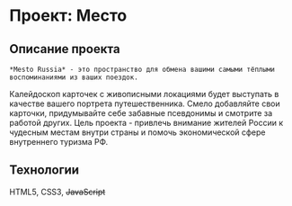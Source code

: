 # Проект: Место

## Описание проекта

	*Mesto Russia* - это пространство для обмена вашими самыми тёплыми воспоминаниями из ваших поездок.
Калейдоскоп карточек с живописными локациями будет выступать в качестве вашего портрета путешественника.
Смело добавляйте свои карточки, придумывайте себе забавные псевдонимы и смотрите за работой других. Цель
проекта - привлечь внимание жителей России к чудесным местам внутри страны и помочь экономической сфере
внутреннего туризма РФ.

## Технологии

HTML5, CSS3, ~~JavaScript~~


